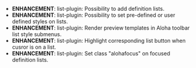 - **ENHANCEMENT**: list-plugin: Possibility to add definition lists.
- **ENHANCEMENT**: list-plugin: Possibility to set pre-defined or user defined styles on lists.
- **ENHANCEMENT**: list-plugin: Render preview templates in Aloha toolbar list style submenus.
- **ENHANCEMENT**: list-plugin: Highlight corresponding list button when cusror is on a list.
- **ENHANCEMENT**: list-plugin: Set class "alohafocus" on focused definition lists.